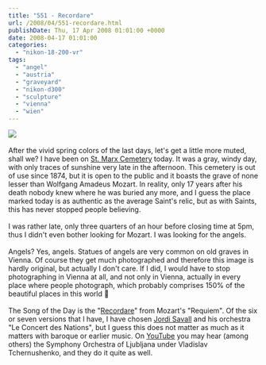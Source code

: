 ```yaml
---
title: "551 - Recordare"
url: /2008/04/551-recordare.html
publishDate: Thu, 17 Apr 2008 01:01:00 +0000
date: 2008-04-17 01:01:00
categories: 
  - "nikon-18-200-vr"
tags: 
  - "angel"
  - "austria"
  - "graveyard"
  - "nikon-d300"
  - "sculpture"
  - "vienna"
  - "wien"
---
```

<a href="https://d25zfm9zpd7gm5.cloudfront.net/1200x1200/2008/20080416_163617_ps.jpg" target="_blank"><img src="https://d25zfm9zpd7gm5.cloudfront.net/0600x0600/2008/20080416_163617_ps.jpg"/></a><br/><br/>After the vivid spring colors of the last days, let's get a little more muted, shall we? I have been on <a href="http://en.wikipedia.org/wiki/St._Marx_cemetery" target="_blank">St. Marx Cemetery</a> today. It was a gray, windy day, with only traces of sunshine very late in the afternoon. This cemetery is out of use since 1874, but it is open to the public and it boasts the grave of none lesser than Wolfgang Amadeus Mozart. In reality, only 17 years after his death nobody knew where he was buried any more, and I guess the place marked today is as authentic as the average Saint's relic, but as with Saints, this has never stopped people believing.<br/><br/>I was rather late, only three quarters of an hour before closing time at 5pm, thus I didn't even bother looking for Mozart. I was looking for the angels.<br/><br/>Angels? Yes, angels. Statues of angels are very common on old graves in Vienna. Of course they get much photographed and therefore this image is hardly original, but actually I don't care.  If I did, I would have to stop photographing in Vienna at all, and not only in Vienna, actually in every place where people photograph, which probably comprises 150% of the beautiful places in this world 🙂<br/><br/>The Song of the Day is the "<a href="http://en.wikipedia.org/wiki/Recordare" target="_blank">Recordare</a>" from Mozart's "Requiem". Of the six or seven versions that I have, I have chosen <a href="http://www.amazon.com/Mozart-Maurerische-Trauermusik-Stephan-Schreckenberger/dp/B0000017PX" target="_blank">Jordi Savall</a> and his orchestra "Le Concert des Nations", but I guess this does not matter as much as it matters with baroque or earlier music. On <a href="http://www.youtube.com/watch?v=IxhAZG7CIfs" target="_blank">YouTube</a> you may hear (among others) the Symphony Orchestra of Ljubljana under Vladislav Tchernushenko, and they do it quite as well.
